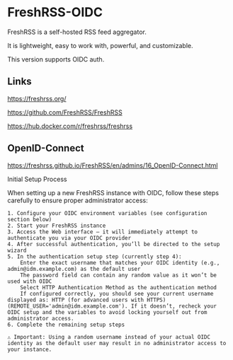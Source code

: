 # FreshRSS-OIDC

FreshRSS is a self-hosted RSS feed aggregator.

It is lightweight, easy to work with, powerful, and customizable.

This version supports OIDC auth.

## Links

<https://freshrss.org/>

<https://github.com/FreshRSS/FreshRSS>

<https://hub.docker.com/r/freshrss/freshrss>

## OpenID-Connect

<https://freshrss.github.io/FreshRSS/en/admins/16_OpenID-Connect.html>


Initial Setup Process

When setting up a new FreshRSS instance with OIDC, follow these steps carefully to ensure proper administrator access:

    1. Configure your OIDC environment variables (see configuration section below)
    2. Start your FreshRSS instance
    3. Access the Web interface – it will immediately attempt to authenticate you via your OIDC provider
    4. After successful authentication, you’ll be directed to the setup wizard
    5. In the authentication setup step (currently step 4):
        Enter the exact username that matches your OIDC identity (e.g., admin@idm.example.com) as the default user
        The password field can contain any random value as it won’t be used with OIDC
        Select HTTP Authentication Method as the authentication method
        If configured correctly, you should see your current username displayed as: HTTP (for advanced users with HTTPS) (REMOTE_USER='admin@idm.example.com'). If it doesn’t, recheck your OIDC setup and the variables to avoid locking yourself out from administrator access.
    6. Complete the remaining setup steps

    ⚠️ Important: Using a random username instead of your actual OIDC identity as the default user may result in no administrator access to your instance.
